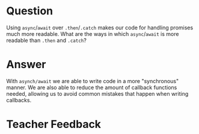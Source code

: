 # Question
Using `async`/`await` over `.then`/`.catch` makes our code for handling promises much more readable. What are the ways in which `async`/`await` is more readable than `.then` and `.catch`?

# Answer
With `asynch/await` we are able to write code in a more "synchronous" manner. We are also able to reduce the amount of callback functions needed, allowing us to avoid common mistakes that happen when writing callbacks.


# Teacher Feedback